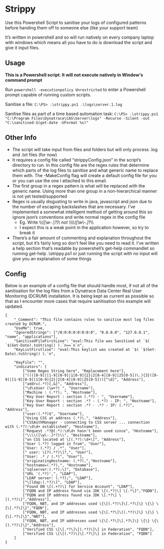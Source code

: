 # Strippy
Use this Powershell Script to sanitise your logs of configured patterns before handing them off to someone else (like your support team)

It’s written in powershell and so will run natively on every company laptop with windows which means all you have to do is download the script and give it input files. 



## Usage

**This is a Powershell script. It will not execute natively in Window's command prompt**

Run `powershell -executionpolicy Unrestricted` to enter a Powershell prompt capable of running custom scripts.

Sanitise a file: `C:\PS> .\strippy.ps1 .\logs\server.1.log`

Sanitise files as part of a time based automation task: `C:\PS> .\strippy.ps1 "C:\Program Files\Dynatrace\CAS\Server\logs" -Recurse -Silent -out "C:\sanitised-$(get-date -UFormat %s)"`

## Other Info
- The script will take input from files and folders but will only process .log and .txt files (for now)
- It requires a config file called “strippyConfig.json” in the script’s directory to run. In this config file are the regex rules that determine which parts of the log files to sanitise and what generic name to replace them with. The -MakeConfig flag will create a default config file for you or you can use the one I attached to this email.
- The first group in a regex pattern is what will be replaced with the generic name. Using more than one group in a non-hierarchical manner is not yet tested/supported 
- Regex is usually disgusting to write in java, javascript and json due to the number of escaping backslashes that are necessary. I’ve implemented a somewhat intelligent method of getting around this so ignore json’s conventions and write normal regex in the config file
    - Eg. Write \\\\([\w\-.]*?)\\ not \\\\\\\\([\\w\\-.]*?\\\\
    - I expect this is a weak point in the application however, so try to break it
- There’s a fair amount of commenting and explanation throughout the script, but it’s fairly long so don’t feel like you need to read it. I’ve written a help section that’s readable by powershell’s get-help commandlet so running get-help .\strippy.ps1 or just running the script with no input will give you an explanation of some things

## Config

Below is an example of a config file that should handle most, if not all of the sanitisation for the log files from a Dynatrace Data Center Real User Monitoring (DCRUM) installation. It is being kept as current as possible so that as I encounter more cases that require sanitisation this example will updated.

```
{
    "_Comment": "This file contains rules to sanitise most log files created by DCRUM.",
    "UseMe": true,
    "IgnoredStrings": ["/0:0:0:0:0:0:0:0", "0.0.0.0", "127.0.0.1", "name", "applications"],
    "SanitisedFileFirstLine": "eval:This file was Sanitised at `$( `$(Get-Date).toString() ).`n==`n`n",
    "KeyListFirstline": "eval:This keylist was created at `$( `$(Get-Date).toString() ).`n",

    "KeyFile": "",
    "indicators": [
        ["Some Regex String here", "Replacement here"],
        ["((([0-9]|[1-9][0-9]|1[0-9]{2}|2[0-4][0-9]|25[0-5])\.){3}([0-9]|[1-9][0-9]|1[0-9]{2}|2[0-4][0-9]|25[0-5]))[^\d]", "Address"],
        ["addr=(.*?)[,&]", "Address"],
        ["\d\sUser (\w+?) ", "Username"],
        ["Machine : (.*?); ", "Hostname"],
        ["Key User Report : section (.*?) - ", "Username"],
        ["Key User Report : section .*? - (.*?) - IP: ", "Hostname"],
        ["Key User Report : section .*? - .*? - IP: (.*?)", "Address"],
        ["user:(.*?)$", "Username"],
        ["Using CSS at address (.*)\.", "Address"],
        ["CSSAuthManager - connecting to CSS server ... connection with (.*?):\d\d+ established", "Hostname"],
        ["Request .*?@(.*):\d\d+ hasn't been used since", "Hostname"],
        ["\\\\([\w\-.]*?)\\", "Hostname"],
        ["on CSS located at \[(.*?):\d+\]", "Address"],
        ["User (.*?) logged in from", "User"],
        ["User: (.*?) / .*", "User"],
        [" user: \[?(.*?)\]?,", "User"],
        ["User: .* / (.*)", "User"],
        ["originatingHostname: (.*?),","Hostname"],
        ["hostname=(.*?),", "Hostname"],
        ["sqlserver:(.*?);\]", "Database"],
        ["URL '(.*?)',", "LDAP"],
        ["LDAP server: (.*?);", "LDAP"],
        ["\[ldap:(.*?)\]", "LDAP"],
        ["Found DN \[(.+?)\] for Service Account", "LDAP"],
        ["FQDN and IP address found via JDK \[(.*?)\] \[.*\]","FQDN"],
        ["FQDN and IP address found via JDK \[.*?\] \[(.*?)\]","Address"],
        ["FQDN, NBT, and IP addresses used \{\[(.*?)\]\[.*?\]\} \{\} \{\[.*?\]\}","FQDN"],
        ["FQDN, NBT, and IP addresses used \{\[.*?\]\[(.*?)\]\} \{\} \{\[.*?\]\}","NBT"],
        ["FQDN, NBT, and IP addresses used \{\[.*?\]\[.*?\]\} \{\} \{\[(.*?)\]\}","Address"],
        ["Verified CSS \[\[.*?\]\[(.*?)\]\] in Federation", "FQDN"],
        ["Verified CSS \[\[(.*?)\]\[.*?\]\] in Federation", "FQDN"]
    ]
}
```